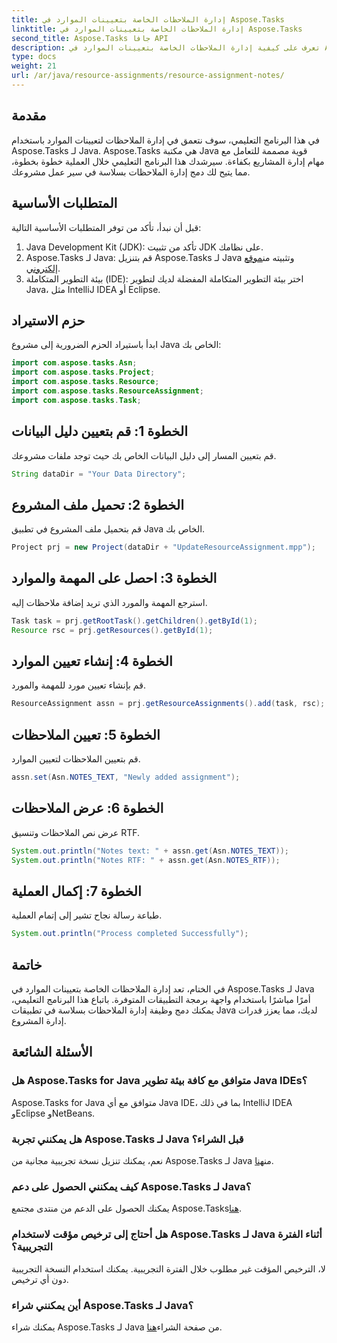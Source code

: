 ```yaml
---
title: إدارة الملاحظات الخاصة بتعيينات الموارد في Aspose.Tasks
linktitle: إدارة الملاحظات الخاصة بتعيينات الموارد في Aspose.Tasks
second_title: Aspose.Tasks جافا API
description: تعرف على كيفية إدارة الملاحظات الخاصة بتعيينات الموارد في Aspose.Tasks لـ Java. البرنامج التعليمي خطوة بخطوة للتكامل السلس.
type: docs
weight: 21
url: /ar/java/resource-assignments/resource-assignment-notes/
---
```

## مقدمة
في هذا البرنامج التعليمي، سوف نتعمق في إدارة الملاحظات لتعيينات الموارد باستخدام Aspose.Tasks لـ Java. Aspose.Tasks هي مكتبة Java قوية مصممة للتعامل مع مهام إدارة المشاريع بكفاءة. سيرشدك هذا البرنامج التعليمي خلال العملية خطوة بخطوة، مما يتيح لك دمج إدارة الملاحظات بسلاسة في سير عمل مشروعك.
## المتطلبات الأساسية
قبل أن نبدأ، تأكد من توفر المتطلبات الأساسية التالية:
1. Java Development Kit (JDK): تأكد من تثبيت JDK على نظامك.
2.  Aspose.Tasks لـ Java: قم بتنزيل Aspose.Tasks لـ Java وتثبيته من[موقع إلكتروني](https://releases.aspose.com/tasks/java/).
3. بيئة التطوير المتكاملة (IDE): اختر بيئة التطوير المتكاملة المفضلة لديك لتطوير Java، مثل IntelliJ IDEA أو Eclipse.

## حزم الاستيراد
ابدأ باستيراد الحزم الضرورية إلى مشروع Java الخاص بك:
```java
import com.aspose.tasks.Asn;
import com.aspose.tasks.Project;
import com.aspose.tasks.Resource;
import com.aspose.tasks.ResourceAssignment;
import com.aspose.tasks.Task;
```

## الخطوة 1: قم بتعيين دليل البيانات
قم بتعيين المسار إلى دليل البيانات الخاص بك حيث توجد ملفات مشروعك.
```java
String dataDir = "Your Data Directory";
```
## الخطوة 2: تحميل ملف المشروع
قم بتحميل ملف المشروع في تطبيق Java الخاص بك.
```java
Project prj = new Project(dataDir + "UpdateResourceAssignment.mpp");
```
## الخطوة 3: احصل على المهمة والموارد
استرجع المهمة والمورد الذي تريد إضافة ملاحظات إليه.
```java
Task task = prj.getRootTask().getChildren().getById(1);
Resource rsc = prj.getResources().getById(1);
```
## الخطوة 4: إنشاء تعيين الموارد
قم بإنشاء تعيين مورد للمهمة والمورد.
```java
ResourceAssignment assn = prj.getResourceAssignments().add(task, rsc);
```
## الخطوة 5: تعيين الملاحظات
قم بتعيين الملاحظات لتعيين الموارد.
```java
assn.set(Asn.NOTES_TEXT, "Newly added assignment");
```
## الخطوة 6: عرض الملاحظات
عرض نص الملاحظات وتنسيق RTF.
```java
System.out.println("Notes text: " + assn.get(Asn.NOTES_TEXT));
System.out.println("Notes RTF: " + assn.get(Asn.NOTES_RTF));
```
## الخطوة 7: إكمال العملية
طباعة رسالة نجاح تشير إلى إتمام العملية.
```java
System.out.println("Process completed Successfully");
```

## خاتمة
في الختام، تعد إدارة الملاحظات الخاصة بتعيينات الموارد في Aspose.Tasks لـ Java أمرًا مباشرًا باستخدام واجهة برمجة التطبيقات المتوفرة. باتباع هذا البرنامج التعليمي، يمكنك دمج وظيفة إدارة الملاحظات بسلاسة في تطبيقات Java لديك، مما يعزز قدرات إدارة المشروع.
## الأسئلة الشائعة
### هل Aspose.Tasks for Java متوافق مع كافة بيئة تطوير Java IDEs؟
Aspose.Tasks for Java متوافق مع أي Java IDE، بما في ذلك IntelliJ IDEA وEclipse وNetBeans.
### هل يمكنني تجربة Aspose.Tasks لـ Java قبل الشراء؟
 نعم، يمكنك تنزيل نسخة تجريبية مجانية من Aspose.Tasks لـ Java من[هنا](https://releases.aspose.com/).
### كيف يمكنني الحصول على دعم Aspose.Tasks لـ Java؟
 يمكنك الحصول على الدعم من منتدى مجتمع Aspose.Tasks[هنا](https://forum.aspose.com/c/tasks/15).
### هل أحتاج إلى ترخيص مؤقت لاستخدام Aspose.Tasks لـ Java أثناء الفترة التجريبية؟
لا، الترخيص المؤقت غير مطلوب خلال الفترة التجريبية. يمكنك استخدام النسخة التجريبية دون أي ترخيص.
### أين يمكنني شراء Aspose.Tasks لـ Java؟
يمكنك شراء Aspose.Tasks لـ Java من صفحة الشراء[هنا](https://purchase.aspose.com/buy).
